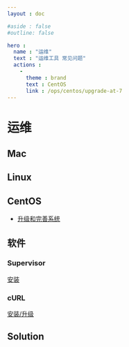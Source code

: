 ```yaml
---
layout : doc

#aside : false
#outline: false

hero :
  name : "运维"
  text : "运维工具 常见问题"
  actions :
    -
      theme : brand
      text : CentOS
      link : /ops/centos/upgrade-at-7
---
```


# 运维

## Mac

## Linux

## CentOS

- [升级和完善系统](./centos/upgrade-at-7.md)

## 软件

### Supervisor

[安装](./software/supervisor/install-at-centos.md)

### cURL

[安装/升级](./software/curl/install-latest-at-centos.md)

## Solution



